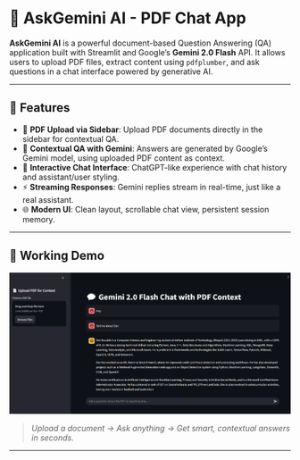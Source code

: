 # 🤖 AskGemini AI - PDF Chat App

**AskGemini AI** is a powerful document-based Question Answering (QA) application built with Streamlit and Google’s **Gemini 2.0 Flash** API. It allows users to upload PDF files, extract content using `pdfplumber`, and ask questions in a chat interface powered by generative AI.

---

## 🚀 Features

- 📄 **PDF Upload via Sidebar**: Upload PDF documents directly in the sidebar for contextual QA.
- 🧠 **Contextual QA with Gemini**: Answers are generated by Google’s Gemini model, using uploaded PDF content as context.
- 💬 **Interactive Chat Interface**: ChatGPT-like experience with chat history and assistant/user styling.
- ⚡ **Streaming Responses**: Gemini replies stream in real-time, just like a real assistant.
- 🌐 **Modern UI**: Clean layout, scrollable chat view, persistent session memory.

---

## 📸 Working Demo

![Demo Screenshot](demo_image.png)

> _Upload a document → Ask anything → Get smart, contextual answers in seconds._

---
